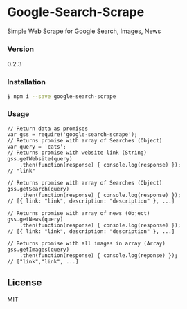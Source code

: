 # Google-Search-Scrape

Simple Web Scrape for Google Search, Images, News

### Version
0.2.3

### Installation
```sh
$ npm i --save google-search-scrape
```

### Usage
    // Return data as promises
    var gss = require('google-search-scrape');
    // Returns promise with array of Searches (Object)
    var query = 'cats';
    // Returns promise with website link (String)    
    gss.getWebsite(query)
        .then(function(response) { console.log(response) });
    // "link"

    // Returns promise with array of Searches (Object)
    gss.getSearch(query)
        .then(function(response) { console.log(response) });
    // [{ link: "link", description: "description" }, ...]
    
    // Returns promise with array of news (Object)
    gss.getNews(query)
        .then(function(response) { console.log(response) });
    // [{ link: "link", description: "description" }, ...]
    
    // Returns promise with all images in array (Array)
    gss.getImages(query)
        .then(function(response) { console.log(reponse) });
    // ["link","link", ...]
    

License
----
MIT
